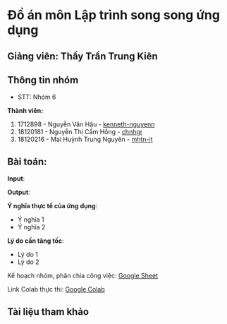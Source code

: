 # Đồ án môn Lập trình song song ứng dụng
## Giảng viên: Thầy Trần Trung Kiên

## Thông tin nhóm
- STT: Nhóm 6

**Thành viên:**
1. 1712898 - Nguyễn Văn Hậu - [kenneth-nguyenn](https://github.com/kenneth-nguyenn)
2. 18120181 - Nguyễn Thị Cẩm Hồng - [chnhgr](https://github.com/chnhgr)
3. 18120216 - Mai Huỳnh Trung Nguyên - [mhtn-it](https://github.com/mhtn-it)

## Bài toán: 
**Input**: 

**Output**: 

**Ý nghĩa thực tế của ứng dụng**:
- Ý nghĩa 1
- Ý nghĩa 2

**Lý do cần tăng tốc**: 
- Lý do 1
- Lý do 2

Kế hoạch nhóm, phân chia công việc: [Google Sheet](https://docs.google.com/spreadsheets/d/1lNRWbRRnsN0L1bEBLm2tHkauJC2jS9DPZiZfhLQ9Av8/edit?usp=sharing)

Link Colab thực thi: [Google Colab](https://colab.research.google.com/github/mhtn-it/6_APP_Project/blob/main/Report.ipynb)

## Tài liệu tham khảo
